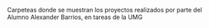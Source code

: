 Carpeteas donde se muestran los proyectos realizados por parte del Alumno Alexander Barrios, en tareas de la UMG
